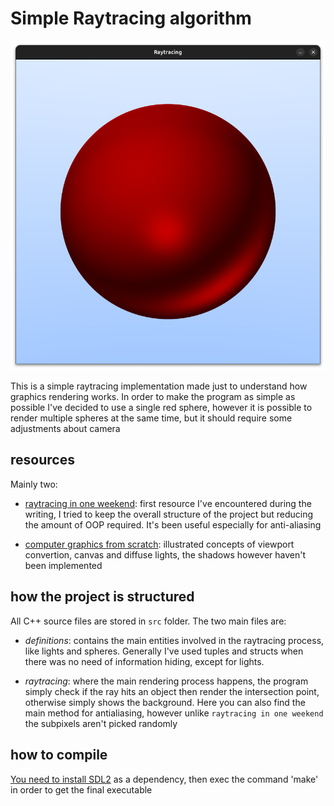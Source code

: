 # Simple Raytracing algorithm

![image displayed in the program](./window.png)

This is a simple raytracing implementation made just to understand how 
graphics rendering works. In order to make the program as simple as possible
I've decided to use a single red sphere, however it is possible to render
multiple spheres at the same time, but it should require some adjustments
about camera

## resources

Mainly two:
- [raytracing in one weekend](https://raytracing.github.io/books/RayTracingInOneWeekend.html): first resource 
  I've encountered during the writing, I tried to keep the overall structure of the project but reducing 
  the amount of OOP required. It's been useful especially for anti-aliasing

- [computer graphics from scratch](https://www.gabrielgambetta.com/computer-graphics-from-scratch/): illustrated
  concepts of viewport convertion, canvas and diffuse lights, the shadows however haven't been implemented


## how the project is structured
All C++ source files are stored in `src` folder. The two main files are:
- *definitions*: contains the main entities involved in the raytracing process,
  like lights and spheres. Generally I've used tuples and structs when there
  was no need of information hiding, except for lights.

- *raytracing*: where the main rendering process happens, the program simply
  check if the ray hits an object then render the intersection point, otherwise
  simply shows the background. Here you can also find the main method for 
  antialiasing, however unlike `raytracing in one weekend` the subpixels
  aren't picked randomly

## how to compile

[You need to install SDL2](https://wiki.libsdl.org/SDL2/Installation) as a dependency, then exec
the command 'make' in order to get the final executable
